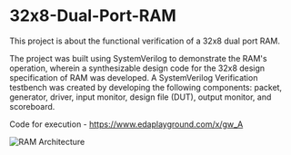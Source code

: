 # 32x8-Dual-Port-RAM
This project is about the functional verification of a 32x8 dual port RAM.

The project was built using SystemVerilog to demonstrate the RAM's operation, wherein a synthesizable design code for the 32x8 design specification of RAM was developed. A SystemVerilog Verification testbench was created by developing the following components: packet, generator, driver, input monitor, design file (DUT), output monitor, and scoreboard. 

Code for execution - 
https://www.edaplayground.com/x/gw_A

![RAM Architecture](https://github.com/sid-anand98/32x8-Dual-Port-RAM-in-SystemVerilog/assets/136684632/4f6bd1de-3120-441b-8c0c-27486de02db9)
